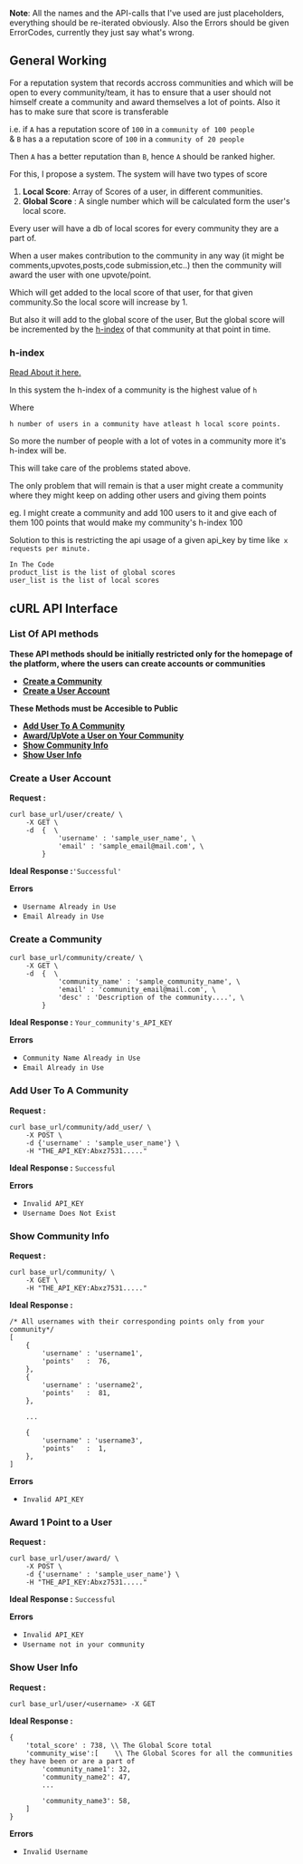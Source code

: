 **Note**: All the names and the API-calls that I've used are just placeholders, everything should be re-iterated obviously. Also the Errors should be given ErrorCodes, currently they just say what's wrong.

## General Working
For a reputation system that records accross communities and which will be open to every community/team, it has to ensure that a user should not himself create a community and award themselves a lot of points. Also it has to make sure that score is transferable 

i.e. 
if ```A``` has a reputation score of ```100``` in a ```community of 100 people```   
& ```B``` has a a reputation score of ```100``` in a ```community of 20 people```

Then ```A``` has a better reputation than ```B```, hence ```A``` should be ranked higher.

For this, I propose a system.
The system will have two types of score
1. **Local Score**: Array of Scores of a user, in different communities.
2. **Global Score** : A single number which will be calculated form the user's local score.

Every user will have a db of local scores for every community they are a part of.

When a user makes contribution to the community in any way (it might be comments,upvotes,posts,code submission,etc..) then the community will award the user with one upvote/point.

Which will get added to the local score of that user, for that given community.So the local score will increase by 1.

But also it will add to the global score of the user, But the global score will be incremented by the [h-index](#h-index) of that community at that point in time.

### h-index
[Read About it here.](https://en.wikipedia.org/wiki/H-index)

In this system the h-index of a community is the highest value of ```h```

Where 

    h number of users in a community have atleast h local score points.

So more the number of people with a lot of votes in a community more it's h-index will be.

This will take care of the problems stated above.

The only problem that will remain is that a user might create a community where they might keep on adding other users and giving them points 

eg. I might create a community and add 100 users to it and give each of them 100 points that would make my community's h-index 100

Solution to this is restricting the api usage of a given api_key by time like``` x requests per minute.```

```
In The Code
product_list is the list of global scores
user_list is the list of local scores
```


## cURL API Interface

### List Of API methods
**These API methods should be initially restricted only for the homepage of the platform, where the users can create accounts or communities**
- [**Create a Community**](#create-a-community)
- [**Create a User Account**](#create-a-user-account)


**These Methods must be Accesible to Public**
- [**Add User To A Community**](#add-user-to-a-community)
- [**Award/UpVote a User on Your Community**](#award-1-point-to-a-user)
- [**Show Community Info**](#show-community-info)
- [**Show User Info**](#show-user-info)



### Create a User Account

**Request :**
```
curl base_url/user/create/ \
    -X GET \
    -d  {  \
            'username' : 'sample_user_name', \
            'email' : 'sample_email@mail.com', \
        }
```

**Ideal Response :**```'Successful'```

**Errors**
- ```Username Already in Use```
- ```Email Already in Use```

### Create a Community
```
curl base_url/community/create/ \
    -X GET \
    -d  {  \
            'community_name' : 'sample_community_name', \
            'email' : 'community_email@mail.com', \
            'desc' : 'Description of the community....', \
        }
```

**Ideal Response :** ```Your_community's_API_KEY```


**Errors**
- ```Community Name Already in Use```
- ```Email Already in Use```

### Add User To A Community

**Request :**
```
curl base_url/community/add_user/ \
	-X POST \
	-d {'username' : 'sample_user_name'} \
	-H "THE_API_KEY:Abxz7531....."
```

**Ideal Response :**
```Successful```

**Errors**
- ```Invalid API_KEY```
- ```Username Does Not Exist```


### Show Community Info

**Request :**
```
curl base_url/community/ \
    -X GET \
    -H "THE_API_KEY:Abxz7531....."
```

**Ideal Response :**
```
/* All usernames with their corresponding points only from your community*/
[
    {
        'username' : 'username1',
        'points'   :  76,
    },
    {
        'username' : 'username2',
        'points'   :  81,
    },  

    ...
    
    {
        'username' : 'username3',
        'points'   :  1,
    },
]
```

**Errors**
- ```Invalid API_KEY```




### Award 1 Point to a User

**Request :**
```
curl base_url/user/award/ \
    -X POST \
    -d {'username' : 'sample_user_name'} \
    -H "THE_API_KEY:Abxz7531....."
```

**Ideal Response :**
```Successful```

**Errors**
- ```Invalid API_KEY```
- ```Username not in your community```


### Show User Info

**Request :**
```
curl base_url/user/<username> -X GET

```

**Ideal Response :**
```
{
    'total_score' : 738, \\ The Global Score total
    'community_wise':[    \\ The Global Scores for all the communities they have been or are a part of
        'community_name1': 32,
        'community_name2': 47,        
        ...

        'community_name3': 58,
    ]
}
```

**Errors**
- ```Invalid Username```
